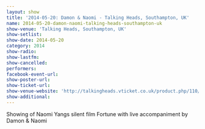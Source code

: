 ```yaml
---
layout: show
title: '2014-05-20: Damon & Naomi - Talking Heads, Southampton, UK'
name: 2014-05-20-damon-naomi-talking-heads-southampton-uk
show-venue: 'Talking Heads, Southampton, UK'
show-setlist: 
show-date: 2014-05-20
category: 2014
show-radio: 
show-lastfm: 
show-cancelled: 
performers: 
facebook-event-url: 
show-poster-url: 
show-ticket-url: 
show-venue-website: 'http://talkingheads.vticket.co.uk/product.php/110/damon-naomi-present-fortune-a-silent-film-directed-by-naomi-yang-with-live-soundtrack-by-damon-naomi'
show-additional: 
---
```

Showing of Naomi Yangs silent film Fortune with live accompaniment by Damon & Naomi
